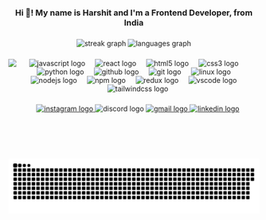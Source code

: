 <h3 align="center">Hi 👋! My name is Harshit and I'm a Frontend Developer, from India</h3>

###

<div align="center">
  <img src="https://streak-stats.demolab.com?user=iamharshitsharmaa&locale=en&mode=daily&theme=onedark&hide_border=false&border_radius=5" height="150" alt="streak graph"  />
  <img src="https://github-readme-stats.vercel.app/api/top-langs?username=iamharshitsharmaa&locale=en&hide_title=false&layout=compact&card_width=320&langs_count=5&theme=aura&hide_border=false" height="150" alt="languages graph"  />
</div>

###

<img align="left" height="200" src="https://media4.giphy.com/media/v1.Y2lkPTc5MGI3NjExdnh4cmR6ZWkza2RiM3BwYzV5MWJ4dWVhZ2V4bDRlbGN1enJhNGVpaiZlcD12MV9pbnRlcm5hbF9naWZfYnlfaWQmY3Q9Zw/4ilFRqgbzbx4c/giphy.gif"  />

###

<div align="center">
  <img src="https://skillicons.dev/icons?i=js" height="30" alt="javascript logo"  />
  <img width="12" />
  <img src="https://skillicons.dev/icons?i=react" height="30" alt="react logo"  />
  <img width="12" />
  <img src="https://cdn.jsdelivr.net/gh/devicons/devicon/icons/html5/html5-original.svg" height="30" alt="html5 logo"  />
  <img width="12" />
  <img src="https://skillicons.dev/icons?i=css" height="30" alt="css3 logo"  />
  <img width="12" />
  <img src="https://skillicons.dev/icons?i=py" height="30" alt="python logo"  />
  <img width="12" />
  <img src="https://skillicons.dev/icons?i=github" height="30" alt="github logo"  />
  <img width="12" />
  <img src="https://skillicons.dev/icons?i=git" height="30" alt="git logo"  />
  <img width="12" />
  <img src="https://skillicons.dev/icons?i=linux" height="30" alt="linux logo"  />
  <img width="12" />
  <img src="https://skillicons.dev/icons?i=nodejs" height="30" alt="nodejs logo"  />
  <img width="12" />
  <img src="https://cdn.jsdelivr.net/gh/devicons/devicon/icons/npm/npm-original-wordmark.svg" height="30" alt="npm logo"  />
  <img width="12" />
  <img src="https://skillicons.dev/icons?i=redux" height="30" alt="redux logo"  />
  <img width="12" />
  <img src="https://skillicons.dev/icons?i=vscode" height="30" alt="vscode logo"  />
  <img width="12" />
  <img src="https://skillicons.dev/icons?i=tailwind" height="30" alt="tailwindcss logo"  />
</div>

###

<div align="center">
  <a href="https://www.instagram.com/iamharshitsharma/profilecard/?igsh=aGozNmdtNW1pbWly" target="_blank">
    <img src="https://img.shields.io/static/v1?message=Instagram&logo=instagram&label=&color=E4405F&logoColor=white&labelColor=&style=for-the-badge" height="35" alt="instagram logo"  />
  </a>
  <img src="https://img.shields.io/static/v1?message=Discord&logo=discord&label=&color=7289DA&logoColor=white&labelColor=&style=for-the-badge" height="35" alt="discord logo"  />
  <a href="iamharshitsharma0@gmail.com" target="_blank">
    <img src="https://img.shields.io/static/v1?message=Gmail&logo=gmail&label=&color=D14836&logoColor=white&labelColor=&style=for-the-badge" height="35" alt="gmail logo"  />
  </a>
  <a href="https://www.linkedin.com/in/harshit-sharma-dev/" target="_blank">
    <img src="https://img.shields.io/static/v1?message=LinkedIn&logo=linkedin&label=&color=0077B5&logoColor=white&labelColor=&style=for-the-badge" height="35" alt="linkedin logo"  />
  </a>
</div>

###

<br clear="both">

<picture>
  <source media="(prefers-color-scheme: dark)" srcset="https://raw.githubusercontent.com/iamharshitsharmaa/iamharshitsharmaa/output/github-snake-dark.svg" />
  <source media="(prefers-color-scheme: light)" srcset="https://raw.githubusercontent.com/iamharshitsharmaa/iamharshitsharmaa/output/github-snake.svg" />
  <img alt="github-snake" src="https://raw.githubusercontent.com/iamharshitsharmaa/iamharshitsharmaa/output/github-snake.svg" />
</picture>

###
